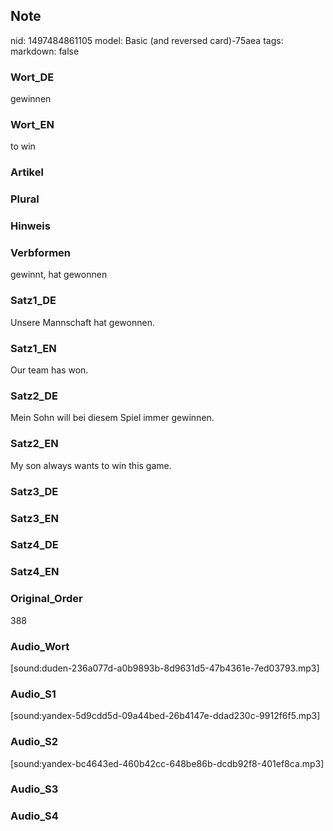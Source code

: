 ## Note
nid: 1497484861105
model: Basic (and reversed card)-75aea
tags: 
markdown: false

### Wort_DE
gewinnen

### Wort_EN
to win

### Artikel


### Plural


### Hinweis


### Verbformen
gewinnt, hat gewonnen

### Satz1_DE
Unsere Mannschaft hat gewonnen.

### Satz1_EN
Our team has won.

### Satz2_DE
Mein Sohn will bei diesem Spiel immer gewinnen.

### Satz2_EN
My son always wants to win this game.

### Satz3_DE


### Satz3_EN


### Satz4_DE


### Satz4_EN


### Original_Order
388

### Audio_Wort
[sound:duden-236a077d-a0b9893b-8d9631d5-47b4361e-7ed03793.mp3]

### Audio_S1
[sound:yandex-5d9cdd5d-09a44bed-26b4147e-ddad230c-9912f6f5.mp3]

### Audio_S2
[sound:yandex-bc4643ed-460b42cc-648be86b-dcdb92f8-401ef8ca.mp3]

### Audio_S3


### Audio_S4

